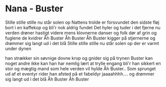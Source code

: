 # Nana - Buster


Stille stille stille nu står solen op
Nattens trolde er forsvundet
den sidste fløj bort i en kaffekop
og bli'r nok aldrig fundet
Det hyler og tuder i det fjerne nu
verden drøner hastigt videre
mens klovnerne danser og folk dør af grin
og fuglene de kvidrer
Åh Buster
Åh Buster
Åh Buster kigger på stjernerne
og drømmer sig langt ud i det blå
Stille stille stille nu står solen op
der er varmt under dynen

han strækker sin søvnige dovne krop
og gnider sig på trynen
Buster kan noget andre ikke kan
han har nemlig lært at trylle
engang bli'r han sikkert en stor og mægtig mand
som hele verden vil hylde
Åh Buster..
Som sprunget ud af et eventyr
rider han afsted på et fabeldyr
jaaaahhhh....
og drømmer sig langt ud i det blå
Åh Buster
Åh Buster
